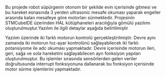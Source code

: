 Bu projede robot süpürgenin otonom bir şekilde evin içerisinde gitmesi ve bu hareket esnasında 3 yerden ultrasonic mesafe okuması yaparak engeller arasında kalan mesafeye göre motorları sürmektedir. Projesinin STMCubeIDE üzerinden HAL kütüphaneleri aracılığıyla gömülü yazılımı oluşturulmuştur.Yazılım ile ilgili detaylar aşağıda belirtilmiştir

Yazılım üzerinde iki farklı motorun kontrolü gerçekleştirilmiştir. Devre aynı zamanda iki motorun hız-ayar kontrolünü sağlayabilecek iki farklı potansiyome ile adc okuması yapmaktadır. Devre içerisinde motorun ileri, geri, sağa ve sola hareketini sağlayabilecen ayrı fonksiyon yapıları oluşturulmuştur. Bu işlemler sırasında sensörlerden gelen veriler doğrultusunda interrupt fonksiyonuna dallanarak bu fonksiyon içerisinde motor sürme işlemlerini yapmaktadır.
